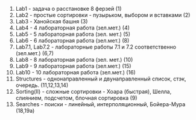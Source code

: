 1) Lab1 - задача о расстановке 8 ферзей (1)
2) Lab2 - простые сортировки - пузырьком, выбором и вставками (2)
3) Lab3 - Ханойская башня (3)
4) Lab4 - 4 лабораторная работа (зел.мет.) (4)
5) Lab5 - 5 лабораторная работа (зел. мет.) (5)
6) Lab6 - 6 лабораторная работа (зел.мет.) (8)
7) Lab7.1, Lab7.2 - лабораторные работы 7.1 и 7.2 соответственно (зел.мет.) (6,7)
8) Lab8 - 8 лабораторная работа (зел. мет.) (10)
9) Lab9 - 9 лабораторная работа (зел.мет.) (15)
10) Lab10 - 10 лабораторная работа (зел.мет.) (16)
11) Structures - однонаправленный и двунаправленный список, стэк, очередь. (11,12,13,14)
12) Sorting(II) - сложные сортировки - Хоара (быстрая), Шелла, слиянием, подсчетом, блочная сортировка (9)
13) Searches - поиски - линейный, интерполяционный, Бойера-Мура (18,19a)
